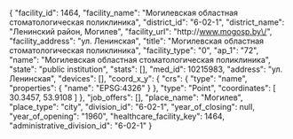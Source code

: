 {
    "facility_id": 1464,
    "facility_name": "Могилевская областная стоматологическая поликлиника",
    "district_id": "6-02-1",
    "district_name": "Ленинский район, Могилев",
    "facility_url": "http:\/\/www.mogosp.by\/",
    "facility_address": "ул. Ленинская",
    "title": "Могилевская областная стоматологическая поликлиника",
    "facility_type": "0",
    "ap_1": "72",
    "name": "Могилевская областная стоматологическая поликлиника",
    "state": "public institution",
    "stats": [],
    "med_id": 10215983,
    "address": "ул. Ленинская",
    "devices": [],
    "coord_x_y": {
        "crs": {
            "type": "name",
            "properties": {
                "name": "EPSG:4326"
            }
        },
        "type": "Point",
        "coordinates": [
            30.3457,
            53.9108
        ]
    },
    "job_offers": [],
    "place_name": "Могилев",
    "place_type": "city",
    "division_id": "6-02-1",
    "year_of_closing": null,
    "year_of_opening": "1960",
    "healthcare_facility_key": 1464,
    "administrative_division_id": "6-02-1"
}